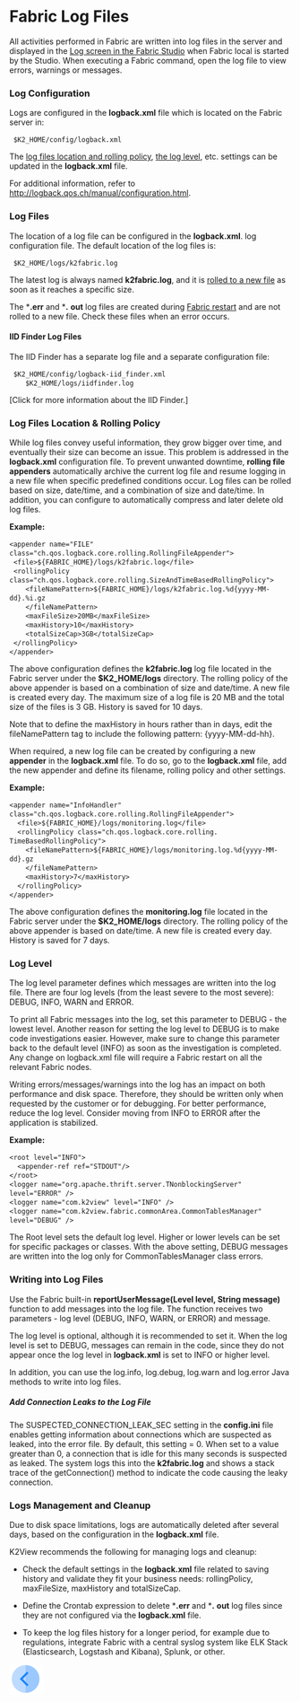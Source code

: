 # Fabric Log Files

All activities performed in Fabric are written into log files in the server and displayed in the [Log screen in the Fabric Studio](/articles/13_LUDB_viewer_and_studio_debug_capabilities/02_fabric_studio_log_files.md) when Fabric local is started by the Studio. When executing a Fabric command, open the log file to view errors, warnings or messages.

### Log Configuration

Logs are configured in the **logback.xml** file which is located on the Fabric server in:

<pre><code>	$K2_HOME/config/logback.xml</code></pre>
 
The [log files location and rolling policy](/articles/21_Fabric_troubleshooting/02_Fabric_troubleshooting_log_files.md#log-files-location--rolling-policy), [the log level](/articles/21_Fabric_troubleshooting/02_Fabric_troubleshooting_log_files.md#log-level), etc. settings can be updated in the **logback.xml** file.  

For additional information, refer to http://logback.qos.ch/manual/configuration.html.

### Log Files 

The location of a log file can be configured in the **logback.xml**. log configuration file. The default location of the log files is:

<pre><code>	$K2_HOME/logs/k2fabric.log</code></pre> 

The latest log is always named **k2fabric.log**, and it is [rolled to a new file](/articles/21_Fabric_troubleshooting/02_Fabric_troubleshooting_log_files.md#log-files-location--rolling-policy) as soon as it reaches a specific size. 

The ***.err** and ***.** **out** log files are created during [Fabric restart]( /articles/02_fabric_architecture/03_fabric_basics_getting_started.md#k2fabric-restart) and are not rolled to a new file. Check these files when an error occurs. 

#### **IID Finder Log Files**

The IID Finder has a separate log file and a separate configuration file:

<pre><code>	$K2_HOME/config/logback-iid_finder.xml
	$K2_HOME/logs/iidfinder.log
</code></pre>

[Click for more information about the IID Finder.]

### **Log Files Location & Rolling Policy**

While log files convey useful information, they grow bigger over time, and eventually their size can become an issue. This problem is addressed in the **logback.xml** configuration file. To prevent unwanted downtime, **rolling file appenders** automatically archive the current log file and resume logging in a new file when specific predefined conditions occur. Log files can be rolled based on size, date/time, and a combination of size and date/time. In addition, you can configure to automatically compress and later delete old log files.

**Example:**
~~~
<appender name="FILE" class="ch.qos.logback.core.rolling.RollingFileAppender">
 <file>${FABRIC_HOME}/logs/k2fabric.log</file>
 <rollingPolicy class="ch.qos.logback.core.rolling.SizeAndTimeBasedRollingPolicy">
 	<fileNamePattern>${FABRIC_HOME}/logs/k2fabric.log.%d{yyyy-MM-dd}.%i.gz 
 	</fileNamePattern>
 	<maxFileSize>20MB</maxFileSize>
 	<maxHistory>10</maxHistory>
	<totalSizeCap>3GB</totalSizeCap>
 </rollingPolicy>
</appender>
~~~

The above configuration defines the **k2fabric.log** log file located in the Fabric server under the **$K2_HOME/logs** directory. The rolling policy of the above appender is based on a combination of size and date/time. A new file is created every day. The maximum size of a log file is 20 MB and the total size of the files is 3 GB. History is saved for 10 days. 

Note that to define the maxHistory in hours rather than in days, edit the fileNamePattern tag to include the following pattern: {yyyy-MM-dd-hh}.
 
When required, a new log file can be created by configuring a new **appender** in the **logback.xml** file. To do so, go to the **logback.xml** file, add the new appender and define its filename, rolling policy and other settings.

**Example:**
~~~
<appender name="InfoHandler" class="ch.qos.logback.core.rolling.RollingFileAppender">
  <file>${FABRIC_HOME}/logs/monitoring.log</file>
  <rollingPolicy class="ch.qos.logback.core.rolling. TimeBasedRollingPolicy">
  	<fileNamePattern>${FABRIC_HOME}/logs/monitoring.log.%d{yyyy-MM-dd}.gz  
 	</fileNamePattern>
 	<maxHistory>7</maxHistory>
  </rollingPolicy>
</appender>
~~~

The above configuration defines the **monitoring.log** file located in the Fabric server under the **$K2_HOME/logs** directory. The rolling policy of the above appender is based on date/time. A new file is created every day. History is saved for 7 days. 

### **Log Level**
The log level parameter defines which messages are written into the log file. There are four log levels (from the least severe to the most severe): DEBUG, INFO, WARN and ERROR. 

To print all Fabric messages into the log, set this parameter to DEBUG - the lowest level. Another reason for setting the log level to DEBUG is to make code investigations easier. However, make sure to change this parameter back to the default level (INFO) as soon as the investigation is completed. Any change on logback.xml file will require a Fabric restart on all the relevant Fabric nodes.

Writing errors/messages/warnings into the log has an impact on both performance and disk space. Therefore, they should be written only when requested by the customer or for debugging. For better performance, reduce the log level. Consider moving from INFO to ERROR after the application is stabilized. 

**Example:**

~~~
<root level="INFO">
  <appender-ref ref="STDOUT"/>
</root>
<logger name="org.apache.thrift.server.TNonblockingServer" level="ERROR" />
<logger name="com.k2view" level="INFO" />
<logger name="com.k2view.fabric.commonArea.CommonTablesManager" level="DEBUG" />
~~~

The Root level sets the default log level. Higher or lower levels can be set for specific packages or classes. With the above setting, DEBUG messages are written into the log only for CommonTablesManager class errors.

### Writing into Log Files
Use the Fabric built-in **reportUserMessage(Level level, String message)** function to add messages into the log file. The function receives two parameters - log level (DEBUG, INFO, WARN, or ERROR) and message.

The log level is optional, although it is recommended to set it. When the log level is set to DEBUG, messages can remain in the code, since they do not appear once the log level in **logback.xml** is set to INFO or higher level.

In addition, you can use the log.info, log.debug, log.warn and log.error Java methods to write into log files. 

#####  Add Connection Leaks to the Log File
The SUSPECTED_CONNECTION_LEAK_SEC setting in the **config.ini** file enables getting information about connections which are suspected as leaked, into the error file. By default, this setting = 0. When set to a value greater than 0, a connection that is idle for this many seconds is suspected as leaked. The system logs this into the **k2fabric.log** and shows a stack trace of the getConnection() method to indicate the code causing the leaky connection.


### Logs Management and Cleanup
Due to disk space limitations, logs are automatically deleted after several days, based on the configuration in the **logback.xml** file. 

K2View recommends the following for managing logs and cleanup:

- Check the default settings in the **logback.xml** file related to saving history and validate they fit your business needs:
rollingPolicy, maxFileSize, maxHistory and totalSizeCap. 
	
- Define the Crontab expression to delete ***.err** and ***.** **out** log files since they are not configured via the **logback.xml** file. 

- To keep the log files history for a longer period, for example due to regulations, integrate Fabric with a central syslog system like ELK Stack (Elasticsearch, Logstash and Kibana), Splunk, or other. 


[![Previous](/articles/images/Previous.png)](/articles/21_Fabric_troubleshooting/01_Fabric_troubleshooting_overview.md)
